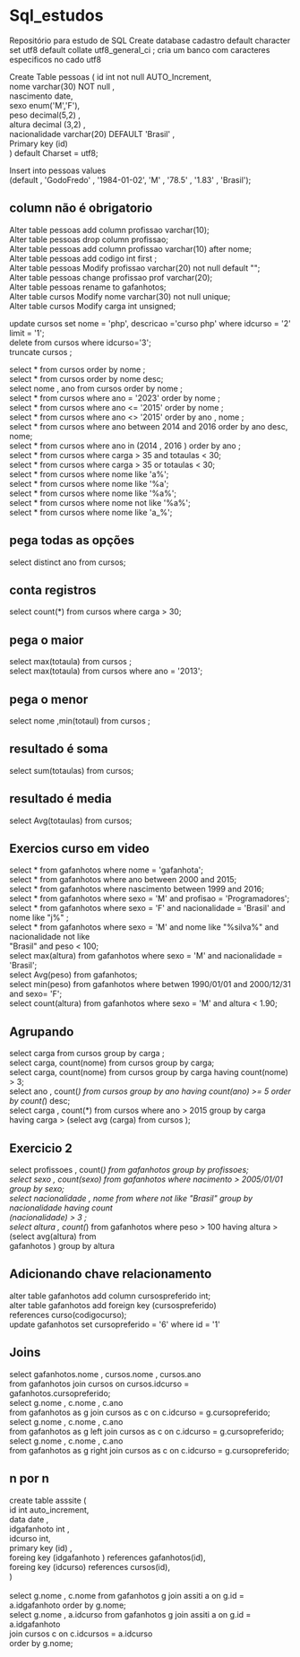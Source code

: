 # Sql_estudos
Repositório para estudo de SQL 
Create database cadastro  default character set utf8 default collate utf8_general_ci ;
cria um banco com caracteres especificos no cado utf8 <br>

Create Table pessoas ( 
id int not null  AUTO_Increment, <br>
nome varchar(30) NOT null , <br>
nascimento date,<br>
sexo enum('M','F'),<br>
peso decimal(5,2) ,<br>
altura decimal (3,2) ,<br>
nacionalidade varchar(20) DEFAULT 'Brasil' ,<br>
Primary key (id)<br>
) default Charset = utf8;<br>


Insert into pessoas values <br>
(default , 'GodoFredo' , '1984-01-02', 'M' , '78.5' , '1.83' , 'Brasil');<br>

## column não é obrigatorio 
Alter table pessoas add column profissao varchar(10);<br>
Alter table pessoas drop column profissao;<br>
Alter table pessoas add column profissao varchar(10) after nome;<br>
Alter table pessoas add codigo int first ;<br> 
Alter table pessoas Modify profissao varchar(20) not null default "";<br>
Alter table pessoas change profissao prof varchar(20);<br>
Alter table pessoas rename to gafanhotos;<br>
Alter table cursos Modify nome varchar(30) not null unique;<br>
Alter table cursos Modify carga int unsigned;<br>

update cursos set nome = 'php', descricao ='curso php'  where idcurso = '2' limit = '1';<br>
delete from cursos where idcurso='3';<br>
truncate cursos ;<br>


select * from cursos order by nome ;<br>
select * from cursos order by nome desc; <br>
select nome , ano  from cursos order by nome ;<br>
select * from cursos  where ano = '2023' order by nome ;<br>
select * from cursos where ano <= '2015' order by nome ; <br>
select * from cursos where ano <> '2015' order by ano , nome ; <br>
select * from cursos where ano between 2014 and 2016 order by ano desc, nome;<br>
select * from cursos where ano in (2014 , 2016 ) order by ano ; <br>
select * from cursos where carga > 35 and totaulas < 30;<br>
select * from cursos where carga > 35 or totaulas < 30;<br>
select * from cursos where nome like 'a%';<br>
select * from cursos where nome like '%a';<br>
select * from cursos where nome like '%a%';<br>
select * from cursos where nome not like '%a%';<br>
select * from cursos where nome like 'a_%';<br>

## pega todas as opções 
select distinct ano from cursos;<br>
## conta registros  
select count(*) from cursos where carga > 30;<br>
## pega o maior 
select max(totaula) from cursos ;<br>
select max(totaula) from cursos where ano = '2013';<br>
## pega o menor
select nome ,min(totaul) from cursos ; <br>
## resultado é soma 
select sum(totaulas) from cursos; <br>
## resultado  é media 
select Avg(totaulas) from cursos; <br>
## Exercios curso em video
select * from gafanhotos where nome = 'gafanhota';<br>
select * from gafanhotos where ano between 2000  and 2015;<br>
select * from gafanhotos where nascimento between 1999 and 2016;<br>
select * from gafanhotos where sexo = 'M' and profisao = 'Programadores';<br>
select * from gafanhotos where sexo = 'F' and nacionalidade = 'Brasil' and  nome like "j%" ;<br>
select * from gafanhotos where sexo = 'M' and nome like "%silva%" and nacionalidade not like <br>"Brasil" and peso < 100;<br>
select max(altura) from gafanhotos where sexo = 'M' and nacionalidade = 'Brasil'; <br>
select Avg(peso) from gafanhotos;<br>
select min(peso) from gafanhotos where betwen 1990/01/01  and 2000/12/31 and sexo= 'F';<br>
select count(altura)  from gafanhotos where sexo = 'M' and  altura < 1.90; <br>
 
 
 ## Agrupando 
 select carga from cursos group by carga ; <br>
 select carga, count(nome) from cursos group by carga;  <br>
 select carga, count(nome) from cursos group by carga having count(nome) > 3; <br> 
 select ano , count(*) from cursos group by ano having count(ano) >= 5 order by count(*) desc;<br>
 select carga , count(*) from cursos where ano > 2015 group by carga <br>
 having carga > (select avg (carga) from cursos );<br>
## Exercicio 2
select profissoes , count(*) from gafanhotos group by profissoes;<br>
select  sexo , count(sexo) from gafanhotos where nacimento > 2005/01/01 group by sexo;<br>
select nacionalidade , nome from where not like "Brasil" group by nacionalidade  having count<br>(nacionalidade) > 3 ;<br>
select altura , count(*) from gafanhotos where peso > 100 having altura > (select avg(altura) from <br> gafanhotos ) group by altura 
## Adicionando chave relacionamento 
alter table gafanhotos add column cursospreferido int;<br>
alter table gafanhotos add foreign key (cursospreferido)<br> 
references curso(codigocurso);<br>
update gafanhotos set cursopreferido = '6' where id = '1'<br>
## Joins 
select gafanhotos.nome , cursos.nome , cursos.ano<br>
from gafanhotos join cursos on cursos.idcurso = gafanhotos.cursopreferido;<br> 
select g.nome , c.nome , c.ano<br>
from gafanhotos as g join cursos as c on c.idcurso = g.cursopreferido;<br> 
select g.nome , c.nome , c.ano<br>
from gafanhotos as g left join cursos as c on c.idcurso = g.cursopreferido;<br> 
select g.nome , c.nome , c.ano<br>
from gafanhotos as g right join cursos as c on c.idcurso = g.cursopreferido;<br> 
## n por n 
create table asssite (<br>
    id int auto_increment,<br>
    data date , <br>
    idgafanhoto int ,<br>
    idcurso int, <br>
    primary key (id) ,<br>
    foreing key (idgafanhoto ) references gafanhotos(id),<br>
    foreing key (idcurso)  references cursos(id),<br>
)<br>   
select g.nome  , c.nome from  gafanhotos g join assiti a on g.id = a.idgafanhoto order by g.nome;<br>
select g.nome  , a.idcurso from  gafanhotos g join assiti a on g.id = a.idgafanhoto<br> 
join cursos  c on c.idcursos = a.idcurso<br>
order by g.nome;<br>

